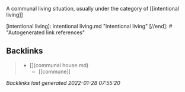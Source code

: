 A communal living situation, usually under the category of [[intentional living]]

[//begin]: # "Autogenerated link references for markdown compatibility"
[intentional living]: intentional living.md "intentional living"
[//end]: # "Autogenerated link references"

## Backlinks

> - [](communal house.md)
>   - [[commune]]

_Backlinks last generated 2022-01-28 07:55:20_
